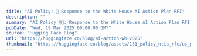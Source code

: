```yaml
---
title: "AI Policy: 🤗 Response to the White House AI Action Plan RFI"
description: ""
summary: "AI Policy @🤗: Response to the White House AI Action Plan RFI On March 14, we submitted Hugging Face'..."
pubDate: "Wed, 19 Mar 2025 00:00:00 GMT"
source: "Hugging Face Blog"
url: "https://huggingface.co/blog/ai-action-wh-2025"
thumbnail: "https://huggingface.co/blog/assets/151_policy_ntia_rfc/us_policy_thumbnail.png"
---
```


